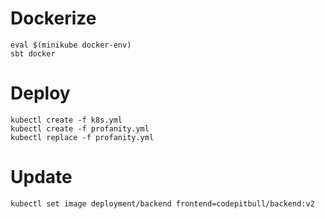 # Dockerize

```
eval $(minikube docker-env)
sbt docker
```

# Deploy

```
kubectl create -f k8s.yml
kubectl create -f profanity.yml 
kubectl replace -f profanity.yml 
```

# Update
``` 
kubectl set image deployment/backend frontend=codepitbull/backend:v2
```